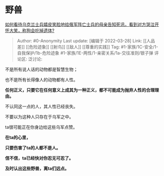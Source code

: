 # 野兽
[如何看待乌克兰士兵嬉皮笑脸地给俄军阵亡士兵的母亲告知死讯，看到对方哭泣开怀大笑，称狗会吃掉遗体?](https://www.zhihu.com/question/524186632/answer/2410557436)

> Author: #0-Anonymity
> Last update: [编辑于 2022-03-28]
> Link: [[人品差]] [[危险迹象]] [[射鸟]] [[敌人]] [[尊重的实践]]
> Tag: #1-家族/1C-安全/1-自我保护/1b-危险迹象 #1-家族/1E-两性/1-亲密关系/1a-交往准则/银子弹
> 评论区:
> 泛讨论:

不是所有说人话的动物都是智慧生物；

也不是所有长得像人的动物都有人性。

**任何正义，只要它在任何意义上成其为一种正义，都不可能成为抛弃人性的合理理由。**

不认同这一点的人，其人性已经丧失。

不要以为这种人只存在于乌军之中。

ta很可能正在你身边给这些乌军点赞。

**在ta的心里，**

**只要伤害了ta的人都不是人。**

**信不信，ta已经快对你忍无可忍了。**

**及时认出这些野兽，离ta们远点。**
